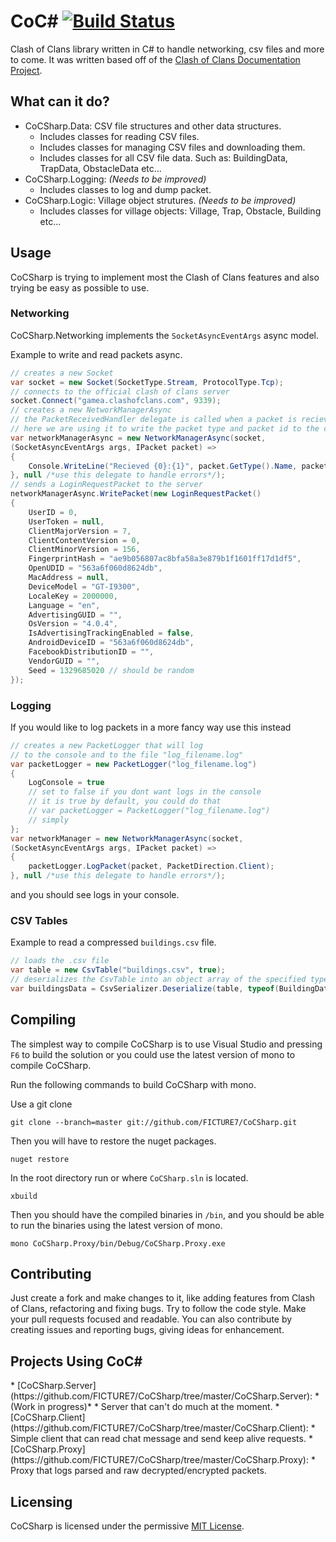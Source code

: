 <h1> 
CoC# <a href="https://travis-ci.org/FICTURE7/CoCSharp"><img src="https://travis-ci.org/FICTURE7/CoCSharp.svg?branch=messy-stuff" alt="Build Status"></a>
</h1>

Clash of Clans library written in C# to handle networking, csv files and more to come. It was written based off of the [Clash of Clans Documentation Project](https://github.com/clanner/cocdp/).

## What can it do?
* CoCSharp.Data: CSV file structures and other data structures.
  * Includes classes for reading CSV files.
  * Includes classes for managing CSV files and downloading them.
  * Includes classes for all CSV file data. Such as: BuildingData, TrapData, ObstacleData etc...
* CoCSharp.Logging: *(Needs to be improved)*
  * Includes classes to log and dump packet.
* CoCSharp.Logic: Village object strutures. *(Needs to be improved)*
  * Includes classes for village objects: Village, Trap, Obstacle, Building etc...
  
## Usage
CoCSharp is trying to implement most the Clash of Clans features and also trying be easy as possible to use.

### Networking
CoCSharp.Networking implements the `SocketAsyncEventArgs` async model.

Example to write and read packets async.
```c#
// creates a new Socket
var socket = new Socket(SocketType.Stream, ProtocolType.Tcp);
// connects to the official clash of clans server
socket.Connect("gamea.clashofclans.com", 9339);
// creates a new NetworkManagerAsync
// the PacketReceivedHandler delegate is called when a packet is recieved
// here we are using it to write the packet type and packet id to the console
var networkManagerAsync = new NetworkManagerAsync(socket, 
(SocketAsyncEventArgs args, IPacket packet) =>
{
    Console.WriteLine("Recieved {0}:{1}", packet.GetType().Name, packet.ID);
}, null /*use this delegate to handle errors*/);
// sends a LoginRequestPacket to the server
networkManagerAsync.WritePacket(new LoginRequestPacket()
{
    UserID = 0, 
    UserToken = null,
    ClientMajorVersion = 7,
    ClientContentVersion = 0,
    ClientMinorVersion = 156,
    FingerprintHash = "ae9b056807ac8bfa58a3e879b1f1601ff17d1df5",
    OpenUDID = "563a6f060d8624db",
    MacAddress = null,
    DeviceModel = "GT-I9300",
    LocaleKey = 2000000,
    Language = "en",
    AdvertisingGUID = "",
    OsVersion = "4.0.4",
    IsAdvertisingTrackingEnabled = false,
    AndroidDeviceID = "563a6f060d8624db",
    FacebookDistributionID = "",
    VendorGUID = "",
    Seed = 1329685020 // should be random
});
```

### Logging
If you would like to log packets in a more fancy way use this instead
```c#
// creates a new PacketLogger that will log
// to the console and to the file "log_filename.log"
var packetLogger = new PacketLogger("log_filename.log")
{
    LogConsole = true
    // set to false if you dont want logs in the console
    // it is true by default, you could do that
    // var packetLogger = PacketLogger("log_filename.log")
    // simply
};
var networkManager = new NetworkManagerAsync(socket, 
(SocketAsyncEventArgs args, IPacket packet) =>
{
    packetLogger.LogPacket(packet, PacketDirection.Client);
}, null /*use this delegate to handle errors*/);
```
and you should see logs in your console.


### CSV Tables
Example to read a compressed `buildings.csv` file.
```c#
// loads the .csv file
var table = new CsvTable("buildings.csv", true);
// deserializes the CsvTable into an object array of the specified type.
var buildingsData = CsvSerializer.Deserialize(table, typeof(BuildingData));
```

## Compiling
The simplest way to compile CoCSharp is to use Visual Studio and pressing `F6` to build the solution or you could use the latest version of mono to compile CoCSharp.

Run the following commands to build CoCSharp with mono.

Use a git clone
```
git clone --branch=master git://github.com/FICTURE7/CoCSharp.git
```
Then you will have to restore the nuget packages.
```
nuget restore
```
In the root directory run or where `CoCSharp.sln` is located.
```
xbuild
```
Then you should have the compiled binaries in `/bin`, and you should be able to run the binaries using the latest version of mono.

```
mono CoCSharp.Proxy/bin/Debug/CoCSharp.Proxy.exe
```

## Contributing
Just create a fork and make changes to it, like adding features from Clash of Clans, refactoring and fixing bugs. Try to follow the code style. Make your pull requests focused and readable. You can also contribute by creating issues and reporting bugs, giving ideas for enhancement.

<h2>Projects Using CoC#</h2>
* [CoCSharp.Server](https://github.com/FICTURE7/CoCSharp/tree/master/CoCSharp.Server): *(Work in progress)*
  * Server that can't do much at the moment.
* [CoCSharp.Client](https://github.com/FICTURE7/CoCSharp/tree/master/CoCSharp.Client):
  * Simple client that can read chat message and send keep alive requests.
* [CoCSharp.Proxy](https://github.com/FICTURE7/CoCSharp/tree/master/CoCSharp.Proxy):
  * Proxy that logs parsed and raw decrypted/encrypted packets.

## Licensing
CoCSharp is licensed under the permissive [MIT License](http://mit-license.org/).
